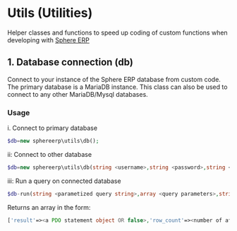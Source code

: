 # Utils (Utilities)

Helper classes and functions to speed up coding of custom functions when developing with [Sphere ERP](https://www.sphereerp.com)

## 1. Database connection (db)
Connect to your instance of the Sphere ERP database from custom code. The primary database is a MariaDB instance. 
This class can also be used to connect to any other MariaDB/Mysql databases.

### Usage
i. Connect to primary database
```php
$db=new sphereerp\utils\db();
```

ii: Connect to other database
```php
$db=new sphereerp\utils\db(string <username>,string <password>,string <host>,string <character set>,string <database>);
```
iii: Run a query on connected database
```php
$db-run(string <parametized query string>,array <query parameters>,string optional <database to use>);
```
Returns an array in the form:
```php
['result'=><a PDO statement object OR false>,'row_count'=><number of affected/returned rows OR false>,'error'=><error message from the query or false>]
```
